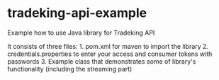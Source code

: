 # tradeking-api-example
Example how to use Java library for Tradeking API

It consists of three files: 
    1. pom.xml for maven to import the library
    2. credentials.properties to enter your access and consumer tokens with passwords
    3. Example class that demonstrates some of library's functionality (including the streaming part)
